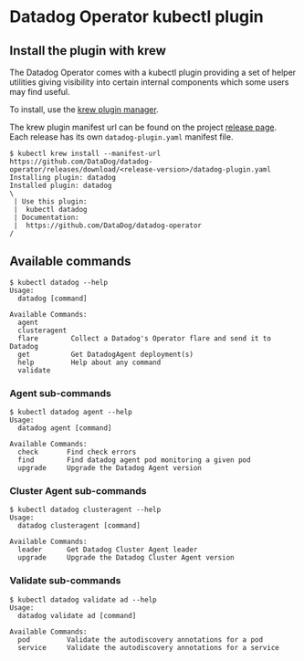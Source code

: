 # Datadog Operator kubectl plugin

## Install the plugin with krew

The Datadog Operator comes with a kubectl plugin providing a set of helper utilities giving visibility into certain internal components which some users may find useful.

To install, use the [krew plugin manager](https://krew.sigs.k8s.io/).

The krew plugin manifest url can be found on the project [release page](https://github.com/DataDog/datadog-operator/releases). Each release has its own `datadog-plugin.yaml` manifest file.

```console
$ kubectl krew install --manifest-url https://github.com/DataDog/datadog-operator/releases/download/<release-version>/datadog-plugin.yaml
Installing plugin: datadog
Installed plugin: datadog
\
 | Use this plugin:
 | 	kubectl datadog
 | Documentation:
 | 	https://github.com/DataDog/datadog-operator
/
```

## Available commands

```console
$ kubectl datadog --help
Usage:
  datadog [command]

Available Commands:
  agent
  clusteragent
  flare        Collect a Datadog's Operator flare and send it to Datadog
  get          Get DatadogAgent deployment(s)
  help         Help about any command
  validate

```

### Agent sub-commands

```console
$ kubectl datadog agent --help
Usage:
  datadog agent [command]

Available Commands:
  check       Find check errors
  find        Find datadog agent pod monitoring a given pod
  upgrade     Upgrade the Datadog Agent version

```

### Cluster Agent sub-commands

```console
$ kubectl datadog clusteragent --help
Usage:
  datadog clusteragent [command]

Available Commands:
  leader      Get Datadog Cluster Agent leader
  upgrade     Upgrade the Datadog Cluster Agent version
```

### Validate sub-commands

```console
$ kubectl datadog validate ad --help
Usage:
  datadog validate ad [command]

Available Commands:
  pod         Validate the autodiscovery annotations for a pod
  service     Validate the autodiscovery annotations for a service
```
